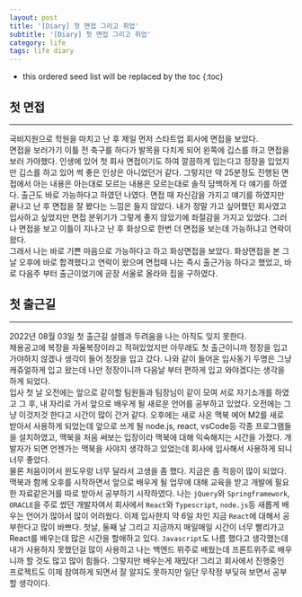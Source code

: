 ```yaml
---
layout: post
title: '[Diary] 첫 면접 그리고 취업'
subtitle: '[Diary] 첫 면접 그리고 취업'
category: life
tags: life diary
---
```


<!-- more -->

* this ordered seed list will be replaced by the toc 
{:toc}

## 첫 면접
---  
국비지원으로 학원을 마치고 난 후 제일 먼저 스타트업 회사에 면접을 보았다.  
면접을 보러가기 이틀 전 축구를 하다가 발목을 다치게 되어 왼쪽에 깁스를 하고 면접을 보러 가야했다. 
인생에 있어 첫 회사 면접이기도 하여 깔끔하게 입는다고 정장을 입었지만 깁스를 하고 있어 썩 좋은 인상은 아니었던거 같다. 그렇지만 약 25분정도 진행된 면접에서 아는 내용은 아는대로 모르는 내용은 모르는대로 솔직 담백하게 다 얘기를 하였다. 출근도 바로 가능하다고 하였던 나였다. 면접 때 자신감을 가지고 얘기를 하였지만 끝나고 난 후 면접을 잘 봤다는 느낌은 들지 않았다. 내가 정말 가고 싶어했던 회사였고 입사하고 싶었지만 면접 분위기가 그렇게 좋지 않았기에 좌절감을 가지고 있었다. 그러나 면접을 보고 이틀이 지나고 난 후 화상으로 한번 더 면접을 보는데 가능하냐고 연락이 왔다.  
그래서 나는 바로 기쁜 마음으로 가능하다고 하고 화상면접을 보았다. 화상면접을 본 그날 오후에 바로 합격했다고 연락이 왔으며 면접때 나는 즉시 출근가능 하다고 했었고, 바로 다음주 부터 출근이었기에 곧장 서울로 올라와 집을 구하였다.

## 첫 출근길
---
2022년 08월 03일 첫 출근길 설렘과 두려움을 나는 아직도 잊지 못한다.  
채용공고에 복장을 자율복장이라고 적혀있었지만 아무래도 첫 출근이니까 정장을 입고 가야하지 않겠나 생각이 들어 정장을 입고 갔다. 나와 같이 들어온 입사동기 두명은 그냥 캐쥬얼하게 입고 왔는데 나만 정장이니까 다음날 부터 편하게 입고 와야겠다는 생각을 하게 되었다.  
입사 첫 날 오전에는 앞으로 같이할 팀원들과 팀장님이 같이 모여 서로 자기소개를 하였고 그 후, 내 자리로 가서 앞으로 배우게 될 새로운 언어를 공부하고 있었다. 오전에는 그냥 이것저것 한다고 시간이 많이 간거 같다. 오후에는 새로 사온 맥북 에어 M2를 새로 받아서 사용하게 되었는데 앞으로 쓰게 될 node.js, react, vsCode등 각종 프로그램들을 설치하였고, 맥북을 처음 써보는 입장이라 맥북에 대해 익숙해지는 시간을 가졌다. 개발자가 되면 언젠가는 맥북을 사야지 생각하고 있었는데 회사에 입사해서 사용하게 되니 너무 좋았다.  
물론 처음이어서 윈도우랑 너무 달라서 고생을 좀 했다. 지금은 좀 적응이 많이 되었다. 맥북과 함께 오후를 시작하면서 앞으로 배우게 될 업무에 대해 교육을 받고 개발에 필요한 자료같은거를 따로 받아서 공부하기 시작하였다. 나는 `jQuery`와 `Springframework`, `ORACLE`을 주로 썼던 개발자여서 회사에서 `React`와 `Typescript`, `node.js`등 새롭게 배우는 언어가 많아서 많이 어려웠다. 이제 입사한지 약 6일 차인 지금 `React`에 대해서 공부한다고 많이 바쁘다. 첫날, 둘째 날 그리고 지금까지 매일매일 시간이 너무 빨리가고 React를 배우는데 많은 시간을 할애하고 있다. `Javascript`도 나름 했다고 생각했는데 내가 사용하지 못했던걸 많이 사용하고 나는 백엔드 위주로 배웠는데 프론트위주로 배우니까 할 것도 많고 많이 힘들다. 그렇지만 배우는게 재밌다! 그리고 회사에서 진행중인 프로젝트도 이제 참여하게 되면서 잘 알지도 못하지만 일단 무작정 부딪혀 보면서 공부 할 생각이다. 
